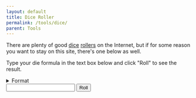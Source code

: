 ```yaml
---
layout: default
title: Dice Roller
permalink: /tools/dice/
parent: Tools
---
```


There are plenty of good [dice](https://donjon.bin.sh/) [rollers](https://tacticaltokens.com/dice-roller/) on the Internet, but if for some reason you want to stay on this site, there's one below as well. 

Type your die formula in the text box below and click "Roll" to see the result.

<details>
<summary>Format</summary>
<ul>
<li><code>MdN</code> where <code>M</code> is the number of dice to roll and <code>N</code> is the number of sides on the dice. </li>

<li>Formulas can be joined by <code>+</code> or <code>-</code>, e.g. <code>1d20 - 2 + 3d6</code>. </li>

<li>Use <code>k</code> for <span style="font-style: italic">keep:</span> <code>2d20k1</code> rolls two 20-sided dice and keeps the highest roll (known as advantage). </li>

<li>Use <code>r</code> for <span style="font-style: italic">reroll</span> with comma separation: <code>3d6r1,2</code> rolls three 6-sided dice, rerolling 1s and 2s. When using both <code>k</code> and <code>r</code>, place <code>r</code> before <code>k</code>.</li>
</ul>
</details>

<!--form name="diceRollForm" onsubmit="return rollDice()"-->
<input type="text" id="die-formula" name="die-formula">
<input type="submit" id="submit" value="Roll">

<p id="result"></p>
<script>{%- include js/dice.js -%}</script>